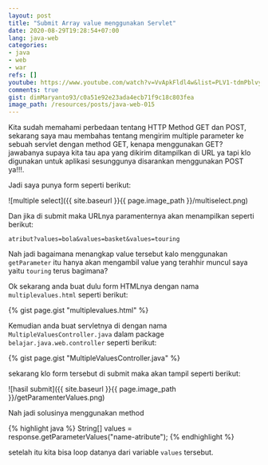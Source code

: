 ```yaml
---
layout: post
title: "Submit Array value menggunakan Servlet"
date: 2020-08-29T19:28:54+07:00
lang: java-web
categories:
- java
- web
- war
refs: []
youtube: https://www.youtube.com/watch?v=VvApkFldl4w&list=PLV1-tdmPblvyaCTcYR9u7k4G24uVDZT0v&index=14
comments: true
gist: dimMaryanto93/c0a51e92e23ada4ecb71f9c18c803fea
image_path: /resources/posts/java-web-015
---
```


Kita sudah memahami perbedaan tentang HTTP Method GET dan POST, sekarang saya mau membahas tentang mengirim multiple parameter ke sebuah servlet dengan method GET, kenapa menggunakan GET? jawabanya supaya kita tau apa yang dikirim ditampilkan di URL ya tapi klo digunakan untuk aplikasi sesunggunya disarankan menggunakan POST ya!!!.

Jadi saya punya form seperti berikut:

![multiple select]({{ site.baseurl }}{{ page.image_path }}/multiselect.png)

Dan jika di submit maka URLnya paramenternya akan menampilkan seperti berikut:

`atribut?values=bola&values=basket&values=touring`

Nah jadi bagaimana menangkap value tersebut kalo menggunakan `getParameter` itu hanya akan mengambil value yang terahhir muncul saya yaitu `touring` terus bagimana?

Ok sekarang anda buat dulu form HTMLnya dengan nama `multiplevalues.html` seperti berikut:

{% gist page.gist "multiplevalues.html" %}

Kemudian anda buat servletnya di dengan nama `MultipleValuesController.java` dalam package `belajar.java.web.controller` seperti berikut:

{% gist page.gist "MultipleValuesController.java" %}

sekarang klo form tersebut di submit maka akan tampil seperti berikut:

![hasil submit]({{ site.baseurl }}{{ page.image_path }}/getParamenterValues.png)

Nah jadi solusinya menggunakan method

{% highlight java %}
String[] values = response.getParameterValues("name-atribute");
{% endhighlight %}

setelah itu kita bisa loop datanya dari variable `values` tersebut.